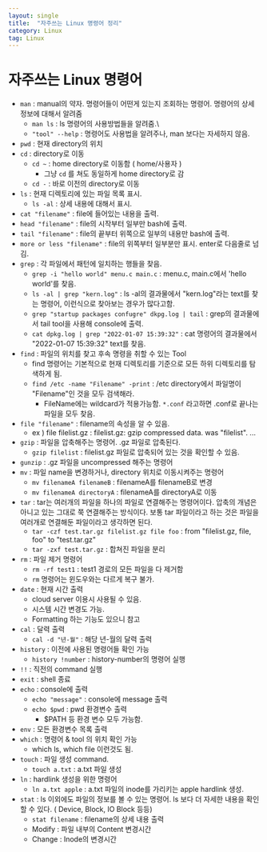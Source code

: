 ```yaml
---
layout: single
title:  "자주쓰는 Linux 명령어 정리"
category: Linux
tag: Linux
---
```


# 자주쓰는 Linux 명령어

- `man` : manual의 약자. 명령어들이 어떤게 있는지 조회하는 명령어. 명령어의 상세 정보에 대해서 알려줌
	- `man ls` : ls 명령어의 사용방법들을 알려줌.\
	- `"tool" --help` : 명령어도 사용법을 알려주나, man 보다는 자세하지 않음.
- `pwd` : 현재 directory의 위치
- `cd` : directory로 이동
	- `cd ~` : home directory로 이동함 ( home/사용자 )
		- 그냥 `cd` 를 쳐도 동일하게 home directory로 감
	- `cd -` : 바로 이전의 directory로 이동
- `ls` : 현재 디렉토리에 있는 파일 목록 표시.
	- `ls -al` : 상세 내용에 대해서 표시.
- `cat "filename"` : file에 들어있는 내용을 출력.
- `head "filename"` : file의 시작부터 일부만 bash에 출력.
- `tail "filename"` : file의 끝부터 위쪽으로 일부의 내용만 bash에 출력.
- `more or less "filename"` : file의 위쪽부터 일부분만 표시. enter로 다음줄로 넘김.
- `grep` : 각 파일에서 패턴에 일치하는 행들을 찾음.
	- `grep -i "hello world" menu.c main.c` : menu.c, main.c에서 'hello world'를 찾음.
	- `ls -al | grep "kern.log"` : ls -al의 결과물에서 "kern.log"라는 text를 찾는 명령어, 이런식으로 찾아보는 경우가 많다고함.
	- `grep "startup packages confugre" dkpg.log | tail` : grep의 결과물에서 tail tool을 사용해 console에 출력.
	- `cat dpkg.log | grep "2022-01-07 15:39:32"` : cat 명령어의 결과물에서 "2022-01-07 15:39:32" text를 찾음.
- `find` : 파일의 위치를 찾고 후속 명령을 취할 수 있는 Tool
	- find 명령어는 기본적으로 현재 디렉토리를 기준으로 모든 하위 디렉토리를 탐색하게 됨.
	- `find /etc -name "Filename" -print` : /etc directory에서 파일명이 "Filename"인 것을 모두 검색해라.
		- FileName에는 wildcard가 적용가능함. `*.conf` 라고하면 .conf로 끝나는 파일을 모두 찾음.
- `file "filename"` : filename의 속성을 알 수 있음. 
	- ex ) file filelist.gz : filelist.gz: gzip compressed data. was "filelist". ...
- `gzip` : 파일을 압축해주는 명령어. .gz 파일로 압축된다.
	- `gzip filelist` : filelist.gz 파일로 압축되어 있는 것을 확인할 수 있음.
- `gunzip` : .gz 파일을 uncompressed 해주는 명령어 
- `mv` : 파일 name을 변경하거나, directory 위치로 이동시켜주는 명령어
	- `mv filenameA filenameB` : filenameA를 filenameB로 변경
	- `mv filenameA directoryA` : filenameA를 directoryA로 이동
- `tar` : tar는 여러개의 파일을 하나의 파일로 연결해주는 명령어이다. 압축의 개념은 아니고 있는 그대로 쭉 연결해주는 방식이다. 보통 tar 파일이라고 하는 것은 파일을 여러개로 연결해둔 파일이라고 생각하면 된다.
	- `tar -czf test.tar.gz filelist.gz file foo` : from "filelist.gz, file, foo" to "test.tar.gz"
	- `tar -zxf test.tar.gz` : 합쳐진 파일을 분리
- `rm` : 파일 제거 명령어
	- `rm -rf test1` : test1 경로의 모든 파일을 다 제거함
	- `rm` 명령어는 윈도우와는 다르게 복구 불가.
- `date` : 현재 시간 출력
	- cloud server 이용시 사용될 수 있음.
	- 시스템 시간 변경도 가능.
	- Formatting 하는 기능도 있으니 참고
- `cal` : 달력 출력
	- `cal -d "년-월"` : 해당 년-월의 달력 출력
- `history` : 이전에 사용된 명령어들 확인 가능
	- `history !number` : history-number의 명령어 실행
- `!!` : 직전의 command 실행
- `exit` : shell 종료
- `echo` : console에 출력
	- `echo "message"` : console에 message 출력
	- `echo $pwd` : pwd 환경변수 출력
		- $PATH 등 환경 변수 모두 가능함.
- `env` : 모든 환경변수 목록 출력
- `which` : 명령어 & tool 의 위치 확인 가능
	- which ls, which file 이런것도 됨.
- `touch` : 파일 생성 command.
  - `touch a.txt` : a.txt 파일 생성
- `ln` : hardlink 생성을 위한 명령어
  - `ln a.txt apple` : a.txt 파일의 inode를 가리키는 apple hardlink 생성.
- `stat` : ls 이외에도 파일의 정보를 볼 수 있는 명령어. ls 보다 더 자세한 내용을 확인할 수 있다. ( Device, Block, IO Block 등등)
  - `stat filename` : filename의 상세 내용 출력
  - Modify : 파일 내부의 Content 변경시간
  - Change : Inode의 변경시간